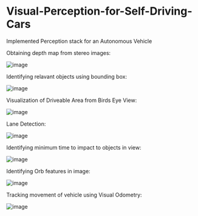 # Visual-Perception-for-Self-Driving-Cars
Implemented Perception stack for an Autonomous Vehicle

Obtaining depth map from stereo images:

![image](https://user-images.githubusercontent.com/120504031/218345992-f3598c82-dcb4-49c6-8f89-96dd79fb87ea.png)


Identifying relavant objects using bounding box:

![image](https://user-images.githubusercontent.com/120504031/218346034-5985c047-cf32-40a2-b9f6-ddbd3e55f211.png)


Visualization of Driveable Area from Birds Eye View:

![image](https://user-images.githubusercontent.com/120504031/218346137-abffcc10-ee82-4ade-9542-ab3cac5a4b5b.png)

Lane Detection:

![image](https://user-images.githubusercontent.com/120504031/218346165-a17d6780-5f52-4d2b-99a0-c0a97f1fd202.png)

Identifying minimum time to impact to objects in view:

![image](https://user-images.githubusercontent.com/120504031/218346225-4d2e18e8-cd16-496c-abc5-655a52502d3b.png)

Identifying Orb features in image:

![image](https://user-images.githubusercontent.com/120504031/218346281-052cf248-a3f5-4e26-b148-267b190e7883.png)

Tracking movement of vehicle using Visual Odometry:

![image](https://user-images.githubusercontent.com/120504031/218346320-22696bd6-a5e9-4e5a-b583-4add67c0f096.png)

